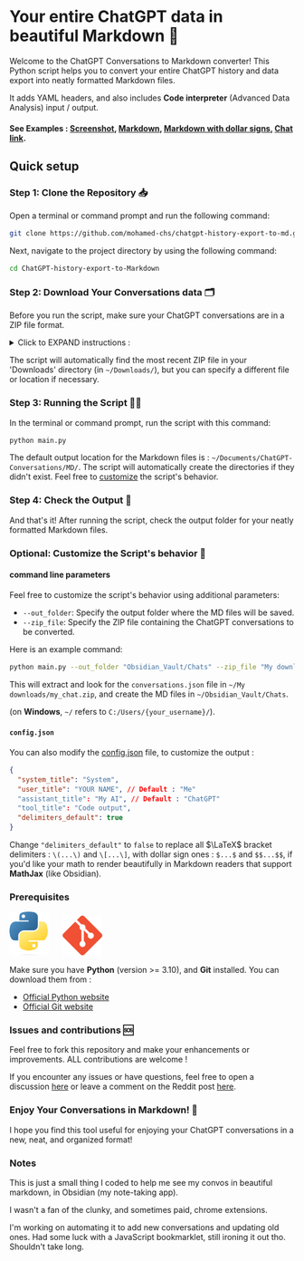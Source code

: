 # Your entire ChatGPT data in beautiful Markdown 🚀

Welcome to the ChatGPT Conversations to Markdown converter! This Python script helps you to convert your entire ChatGPT history and data export into neatly formatted Markdown files.

It adds YAML headers, and also includes **Code interpreter** (Advanced Data Analysis) input / output.

#### See Examples : [Screenshot](demo/Fibonacci.png), [Markdown](demo/Fibonacci.md), [Markdown with dollar signs](demo/Fibonacci-dollar-signs.md), [Chat link](https://chat.openai.com/share/27b6df58-a590-41ac-9eff-f567602fe692).

## Quick setup

<!--
#### Step 1: Setting Up 🛠

<img src="images/python-logo.png" alt="Python Logo" width="70"/>

You need to have Python 'snek 🐍' installed on your system. You can download it from the [official Python website](https://www.python.org/). -->

### Step 1: Clone the Repository 📥

Open a terminal or command prompt and run the following command:

```bash
git clone https://github.com/mohamed-chs/chatgpt-history-export-to-md.git
```

Next, navigate to the project directory by using the following command:

```bash
cd ChatGPT-history-export-to-Markdown
```

### Step 2: Download Your Conversations data 🗂

Before you run the script, make sure your ChatGPT conversations are in a ZIP file format.

<details>
  <summary>Click to EXPAND instructions :</summary>
  
  1.  Sign in to ChatGPT at https://chat.openai.com

2.  At the bottom of the left side bar, click on your profile name, the on **Settings**

    ![Bottom-left Widget](images/chat.openai-bottom-left-widget.png)

3.  Go to **Data controls**

    ![Settings](images/chat.openai-settings.png)

4.  In the "Data Controls" menu, click on _Export data_ : **Export**

    ![Data Controls](images/chat.openai-data-controls.png)

5.  In the confirmation modal click **Confirm export**

    ![Confirm Export](images/chat.openai-confirm-export.png)

6.  You should get an email with your data, in 2 ~ 5 minutes (check your **inbox**)

    ![Email](images/chat.openai-email.png)

7.  Click **Download data export** to download a `.zip` file containing your entire chat history and other data.

    ![ZIP File Content](images/zip-file-content.png)

</details>

>

The script will automatically find the most recent ZIP file in your 'Downloads' directory (in `~/Downloads/`), but you can specify a different file or location if necessary.

### Step 3: Running the Script 🏃‍♂️

In the terminal or command prompt, run the script with this command:

```bash
python main.py
```

The default output location for the Markdown files is : `~/Documents/ChatGPT-Conversations/MD/`. The script will automatically create the directories if they didn't exist. Feel free to [customize](#optional-customize-the-scripts-behavior-🌟) the script's behavior.

### Step 4: Check the Output 🎉

And that's it! After running the script, check the output folder for your neatly formatted Markdown files.

### Optional: Customize the Script's behavior 🌟

#### command line parameters

Feel free to customize the script's behavior using additional parameters:

- `--out_folder`: Specify the output folder where the MD files will be saved.
- `--zip_file`: Specify the ZIP file containing the ChatGPT conversations to be converted.

Here is an example command:

```bash
python main.py --out_folder "Obsidian_Vault/Chats" --zip_file "My downloads/my_chat.zip"
```

This will extract and look for the `conversations.json` file in `~/My downloads/my_chat.zip`, and create the MD files in `~/Obsidian_Vault/Chats`.

(on **Windows**, `~/` refers to `C:/Users/{your_username}/`).

#### `config.json`

You can also modify the [config.json](config.json) file, to customize the output :

```json
{
  "system_title": "System",
  "user_title": "YOUR NAME", // Default : "Me"
  "assistant_title": "My AI", // Default : "ChatGPT"
  "tool_title": "Code output",
  "delimiters_default": true
}
```

Change `"delimiters_default"` to `false` to replace all $\LaTeX$ bracket delimiters : `\(...\)` and `\[...\]`, with dollar sign ones : `$...$` and `$$...$$`, if you'd like your math to render beautifully in Markdown readers that support **MathJax** (like Obsidian).

### Prerequisites

<img src="images/python-logo.png" alt="Python Logo" width="70" style="margin-right: 20px;"/> <img src="images/git-logo.png" alt="Git Logo" width="70"/>

Make sure you have **Python** (version >= 3.10), and **Git** installed.
You can download them from :

- [Official Python website](https://www.python.org/downloads/)
- [Official Git website](https://git-scm.com/downloads)

### Issues and contributions 🆘

Feel free to fork this repository and make your enhancements or improvements. ALL contributions are welcome !

If you encounter any issues or have questions, feel free to open a discussion [here](https://github.com/mohamed-chs/chatgpt-history-export-to-md/issues) or leave a comment on the Reddit post [here](https://www.reddit.com/r/ChatGPT/comments/16k1ub5/i_made_a_simple_chatgpt_history_to_markdown/).

### Enjoy Your Conversations in Markdown! 🎈

I hope you find this tool useful for enjoying your ChatGPT conversations in a new, neat, and organized format!

### Notes

This is just a small thing I coded to help me see my convos in beautiful markdown, in Obsidian (my note-taking app).

I wasn't a fan of the clunky, and sometimes paid, chrome extensions.

I'm working on automating it to add new conversations and updating old ones. Had some luck with a JavaScript bookmarklet, still ironing it out tho. Shouldn't take long.
